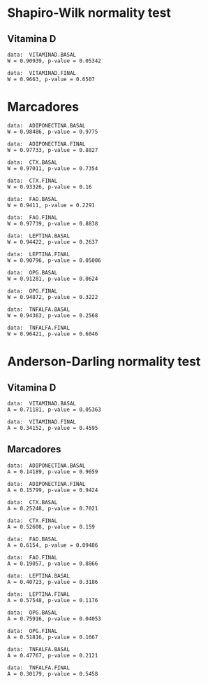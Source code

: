 # Shapiro-Wilk normality test
## Vitamina D
    data:  VITAMINAD.BASAL
    W = 0.90939, p-value = 0.05342

    data:  VITAMINAD.FINAL
    W = 0.9663, p-value = 0.6507

# Marcadores
    data:  ADIPONECTINA.BASAL
    W = 0.98486, p-value = 0.9775

    data:  ADIPONECTINA.FINAL
    W = 0.97733, p-value = 0.8827

    data:  CTX.BASAL
    W = 0.97011, p-value = 0.7354

    data:  CTX.FINAL
    W = 0.93326, p-value = 0.16

    data:  FAO.BASAL
    W = 0.9411, p-value = 0.2291

    data:  FAO.FINAL
    W = 0.97739, p-value = 0.8838

    data:  LEPTINA.BASAL
    W = 0.94422, p-value = 0.2637

    data:  LEPTINA.FINAL
    W = 0.90796, p-value = 0.05006

    data:  OPG.BASAL
    W = 0.91281, p-value = 0.0624

    data:  OPG.FINAL
    W = 0.94872, p-value = 0.3222

    data:  TNFALFA.BASAL
    W = 0.94363, p-value = 0.2568

    data:  TNFALFA.FINAL
    W = 0.96421, p-value = 0.6046

# Anderson-Darling normality test
## Vitamina D
    data:  VITAMINAD.BASAL
    A = 0.71181, p-value = 0.05363

    data:  VITAMINAD.FINAL
    A = 0.34152, p-value = 0.4595

## Marcadores
    data:  ADIPONECTINA.BASAL
    A = 0.14189, p-value = 0.9659

    data:  ADIPONECTINA.FINAL
    A = 0.15799, p-value = 0.9424

    data:  CTX.BASAL
    A = 0.25248, p-value = 0.7021

    data:  CTX.FINAL
    A = 0.52608, p-value = 0.159

    data:  FAO.BASAL
    A = 0.6154, p-value = 0.09486

    data:  FAO.FINAL
    A = 0.19057, p-value = 0.8866

    data:  LEPTINA.BASAL
    A = 0.40723, p-value = 0.3186

    data:  LEPTINA.FINAL
    A = 0.57548, p-value = 0.1176

    data:  OPG.BASAL
    A = 0.75916, p-value = 0.04053

    data:  OPG.FINAL
    A = 0.51816, p-value = 0.1667

    data:  TNFALFA.BASAL
    A = 0.47767, p-value = 0.2121

    data:  TNFALFA.FINAL
    A = 0.30179, p-value = 0.5458
